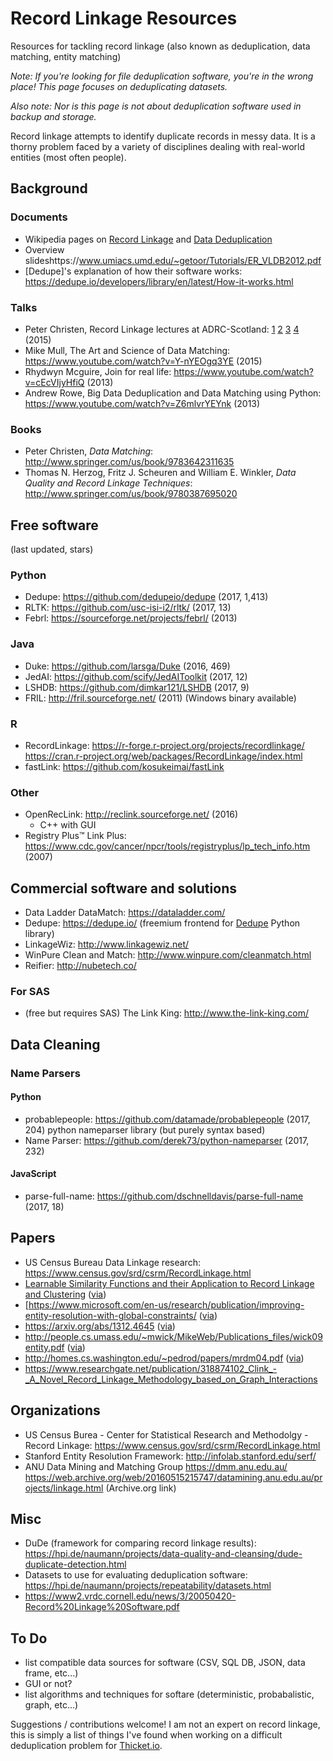 # Record Linkage Resources
Resources for tackling record linkage (also known as deduplication, data matching, entity matching)

_Note: If you're looking for file deduplication software, you're in the wrong place! This page focuses on deduplicating datasets._

_Also note: Nor is this page is not about deduplication software used in backup and storage._

Record linkage attempts to identify duplicate records in messy data. It is a thorny problem faced by a variety of disciplines dealing with real-world entities (most often people).

## Background

### Documents
- Wikipedia pages on [Record Linkage](https://en.wikipedia.org/wiki/Record_linkage) and [Data Deduplication](https://en.wikipedia.org/wiki/Data_deduplication)
- Overview slideshttps://www.umiacs.umd.edu/~getoor/Tutorials/ER_VLDB2012.pdf
- [Dedupe]'s explanation of how their software works: https://dedupe.io/developers/library/en/latest/How-it-works.html

### Talks
- Peter Christen, Record Linkage lectures at ADRC-Scotland: [1](https://www.youtube.com/watch?v=DyGonV7A_EY) [2](https://www.youtube.com/watch?v=dcNTvYDdun0) [3](https://www.youtube.com/watch?v=HAKW5tHVCmw) [4](https://www.youtube.com/watch?v=4Iv5axrAWqQ) (2015)
- Mike Mull, The Art and Science of Data Matching: https://www.youtube.com/watch?v=Y-nYEOgq3YE (2015)
- Rhydwyn Mcguire, Join for real life: https://www.youtube.com/watch?v=cEcVIjyHfiQ (2013)
- Andrew Rowe, Big Data Deduplication and Data Matching using Python: https://www.youtube.com/watch?v=Z6mlvrYEYnk (2013)

### Books
- Peter Christen, _Data Matching_: http://www.springer.com/us/book/9783642311635
- Thomas N. Herzog, Fritz J. Scheuren and William E. Winkler, _Data Quality and Record Linkage Techniques_: http://www.springer.com/us/book/9780387695020

## Free software
(last updated, stars)

### Python
- Dedupe: https://github.com/dedupeio/dedupe (2017, 1,413)
- RLTK: https://github.com/usc-isi-i2/rltk/ (2017, 13)
- Febrl: https://sourceforge.net/projects/febrl/ (2013)

### Java
- Duke: https://github.com/larsga/Duke (2016, 469)
- JedAI: https://github.com/scify/JedAIToolkit (2017, 12)
- LSHDB: https://github.com/dimkar121/LSHDB (2017, 9)
- FRIL: http://fril.sourceforge.net/ (2011) (Windows binary available)

### R
- RecordLinkage: https://r-forge.r-project.org/projects/recordlinkage/ https://cran.r-project.org/web/packages/RecordLinkage/index.html
- fastLink: https://github.com/kosukeimai/fastLink

### Other
- OpenRecLink: http://reclink.sourceforge.net/ (2016)
  - C++ with GUI
- Registry Plus™ Link Plus: https://www.cdc.gov/cancer/npcr/tools/registryplus/lp_tech_info.htm (2007)

## Commercial software and solutions
- Data Ladder DataMatch: https://dataladder.com/
- Dedupe: https://dedupe.io/ (freemium frontend for [Dedupe](https://github.com/dedupeio/dedupe) Python library)
- LinkageWiz: http://www.linkagewiz.net/
- WinPure Clean and Match: http://www.winpure.com/cleanmatch.html
- Reifier: http://nubetech.co/

### For SAS
- (free but requires SAS) The Link King: http://www.the-link-king.com/

## Data Cleaning

### Name Parsers

#### Python
- probablepeople: https://github.com/datamade/probablepeople (2017, 204)
python nameparser library (but purely syntax based)
- Name Parser: https://github.com/derek73/python-nameparser (2017, 232)

#### JavaScript
- parse-full-name: https://github.com/dschnelldavis/parse-full-name (2017, 18)

## Papers
- US Census Bureau Data Linkage research: https://www.census.gov/srd/csrm/RecordLinkage.html
- [Learnable Similarity Functions and their Application to Record Linkage and Clustering](http://www.cs.utexas.edu/%7Eml/papers/marlin-dissertation-06.pdf) ([via](https://github.com/dedupeio/dedupe))
- [https://www.microsoft.com/en-us/research/publication/improving-entity-resolution-with-global-constraints/ ([via](https://dedupe.io/developers/library/en/latest/Bibliography.html))
- https://arxiv.org/abs/1312.4645 ([via](https://dedupe.io/developers/library/en/latest/Bibliography.html))
- http://people.cs.umass.edu/~mwick/MikeWeb/Publications_files/wick09entity.pdf ([via](https://dedupe.io/developers/library/en/latest/Bibliography.html))
- http://homes.cs.washington.edu/~pedrod/papers/mrdm04.pdf ([via](https://dedupe.io/developers/library/en/latest/Bibliography.html))
- https://www.researchgate.net/publication/318874102_Clink_-_A_Novel_Record_Linkage_Methodology_based_on_Graph_Interactions

## Organizations
- US Census Burea - Center for Statistical Research and Methodolgy - Record Linkage: https://www.census.gov/srd/csrm/RecordLinkage.html
- Stanford Entity Resolution Framework: http://infolab.stanford.edu/serf/
- ANU Data Mining and Matching Group https://dmm.anu.edu.au/ https://web.archive.org/web/20160515215747/datamining.anu.edu.au/projects/linkage.html (Archive.org link)

## Misc
- DuDe (framework for comparing record linkage results): https://hpi.de/naumann/projects/data-quality-and-cleansing/dude-duplicate-detection.html
- Datasets to use for evaluating deduplication software: https://hpi.de/naumann/projects/repeatability/datasets.html
- https://www2.vrdc.cornell.edu/news/3/20050420-Record%20Linkage%20Software.pdf

## To Do
- list compatible data sources for software (CSV, SQL DB, JSON, data frame, etc...)
- GUI or not?
- list algorithms and techniques for softare (deterministic, probabalistic, graph, etc...)

Suggestions / contributions welcome! I am not an expert on record linkage, this is simply a list of things I've found when working on a difficult deduplication problem for [Thicket.io](https://thicket.io).
